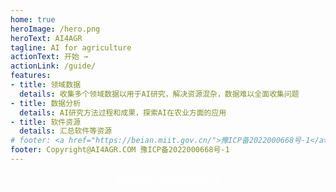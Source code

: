 ```yaml
---
home: true
heroImage: /hero.png
heroText: AI4AGR
tagline: AI for agriculture
actionText: 开始 →
actionLink: /guide/
features:
- title: 领域数据
  details: 收集多个领域数据以用于AI研究，解决资源混杂，数据难以全面收集问题
- title: 数据分析
  details: AI研究方法过程和成果，探索AI在农业方面的应用
- title: 软件资源
  details: 汇总软件等资源
# footer: <a href="https://beian.miit.gov.cn/">豫ICP备2022000668号-1</a>
footer: Copyright@AI4AGR.COM 豫ICP备2022000668号-1 
---
```


<center><a style="color:white" href="https://beian.miit.gov.cn/">豫ICP备2022000668号-1</a></center>